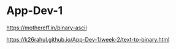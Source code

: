 # App-Dev-1

https://mothereff.in/binary-ascii
 
https://k26rahul.github.io/App-Dev-1/week-2/text-to-binary.html